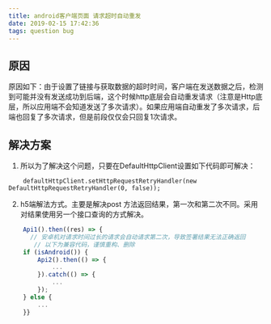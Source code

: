 ```yaml
---
title: android客户端页面 请求超时自动重发
date: 2019-02-15 17:42:36
tags: question bug
---
```


## 原因
原因如下：由于设置了链接与获取数据的超时时间，客户端在发送数据之后，检测到可能并没有发送成功到后端，这个时候http底层会自动重发请求（注意是Http底层，所以应用端不会知道发送了多次请求）。如果应用端自动重发了多次请求，后端也回复了多次请求，但是前段仅仅会只回复1次请求。


## 解决方案

1. 所以为了解决这个问题，只要在DefaultHttpClient设置如下代码即可解决：
```
    defaultHttpClient.setHttpRequestRetryHandler(new DefaultHttpRequestRetryHandler(0, false));

```

2. h5端解法方式。主要是解决post 方法返回结果，第一次和第二次不同。采用对结果使用另一个接口查询的方式解决。

```javascript
    Api1().then((res) => {
      // 安卓机对请求时间过长的请求会自动请求第二次，导致签署结果无法正确返回
       // 以下为兼容代码，谨慎重构、删除
    if (isAndroid()) {
        Api2().then(() => {
            ...
        }).catch(() => {
            ...
        });
    } else {
        ...
    }}
```


